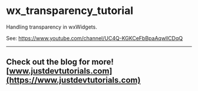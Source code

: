 # wx_transparency_tutorial

Handling transparency in wxWidgets.

See: https://www.youtube.com/channel/UC4Q-KGKCeFbBpaAqwllCDqQ

---
Check out the blog for more! [www.justdevtutorials.com](https://www.justdevtutorials.com)
---
